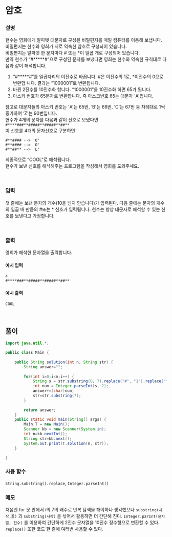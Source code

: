 # 암호
### 설명
현수는 영희에게 알파벳 대문자로 구성된 비밀편지를 매일 컴퓨터를 이용해 보냅니다. <br>
비밀편지는 현수와 영희가 서로 약속한 암호로 구성되어 있습니다.<br>
비밀편지는 알파벳 한 문자마다 # 또는 *이 일곱 개로 구성되어 있습니다. <br>
만약 현수가 “#*****#”으로 구성된 문자를 보냈다면 영희는 현수와 약속한 규칙대로 다음과 같이 해석합니다.<br>
1. “#*****#”를 일곱자리의 이진수로 바꿉니다. #은 이진수의 1로, *이진수의 0으로 변환합
니다. 결과는 “1000001”로 변환됩니다.
2. 바뀐 2진수를 10진수화 합니다. “1000001”을 10진수화 하면 65가 됩니다.
3. 아스키 번호가 65문자로 변환합니다. 즉 아스크번호 65는 대문자 'A'입니다.

참고로 대문자들의 아스키 번호는 'A'는 65번, ‘B'는 66번, ’C'는 67번 등 차례대로 1씩 증가하여 ‘Z'는 90번입니다.<br>
현수가 4개의 문자를 다음과 같이 신호로 보냈다면<br>
`#****###**#####**#####**##**` <br>
이 신호를 4개의 문자신호로 구분하면<br>
```#****## --> 'C'
#**#### --> 'O'
#**#### --> 'O'
#**##** --> 'L'
```
최종적으로 “COOL"로 해석됩니다.<br>
현수가 보낸 신호를 해석해주는 프로그램을 작성해서 영희를 도와주세요.


<br>

### 입력
첫 줄에는 보낸 문자의 개수(10을 넘지 안습니다)가 입력된다. 다음 줄에는 문자의 개수의 일곱 배 만큼의 #또는 * 신호가 입력됩니다. 현수는 항상 대문자로 해석할 수 있는 신호를 보낸다고 가정합니다.

<br>

### 출력
영희가 해석한 문자열을 출력합니다.


#### 예시 입력
```
4
#****###**#####**#####**##**
```


#### 예시 출력
```
COOL
```

<br>


## 풀이
```java
import java.util.*;

public class Main {
	
	public String solution(int n, String str) {
		String answer="";
		
		for(int i=0;i<n;i++) {
			String s = str.substring(0, 7).replace("#", "1").replace("*", "0");
			int num = Integer.parseInt(s, 2);
			answer+=(char)num;
			str=str.substring(7);
		}
		
		return answer;
	}
	public static void main(String[] args) {
		Main T = new Main();
		Scanner kb = new Scanner(System.in);
		int n=kb.nextInt();
		String str=kb.next();
		System.out.print(T.solution(n, str));
	}

}

```
### 사용 함수
`String.substring().replace`, `Integer.parseInt()`


### 메모
처음엔 for 문 안에서 i의 7의 배수로 반복 탐색을 해야하나 생각했으나 `substring(시작,끝)` 과 `substring(시작)` 을 섞어서 활용하면 더 간단해 진다. `Integer.parInt(문자열, 진수)` 를 이용하여 간단하게 2진수 문자열을 10진수 정수형으로 변환할 수 있다. `replace()` 또한 코드 한 줄에 여러번 사용할 수 있다.

<br>

